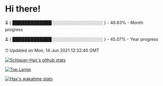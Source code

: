# Hi there!

⏳ { █████████████░░░░░░░░░░░░░░░░░ } - 46.63% - Month progress

⏳ { █████████████░░░░░░░░░░░░░░░░░ } - 45.07% - Year progress

⏰ Updated on Mon, 14 Jun 2021 12:32:40 GMT


[![Schlauer-Hax's github stats](https://github-readme-stats.vercel.app/api?username=Schlauer-Hax&show_icons=true&theme=dark&count_private=true)](https://github.com/Schlauer-Hax)


[![Top Langs](https://github-readme-stats.vercel.app/api/top-langs/?username=Schlauer-Hax&layout=compact&theme=dark)](https://github.com/Schlauer-Hax?tab=repositories)


[![Hax's wakatime stats](https://github-readme-stats.vercel.app/api/wakatime?username=Hax&theme=dark)](https://wakatime.com/@Hax)

